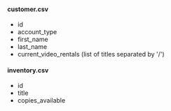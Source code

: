 
#### customer.csv
- id
- account_type 
- first_name 
- last_name 
- current_video_rentals (list of titles separated by '/')

#### inventory.csv
- id 
- title 
- copies_available 

